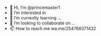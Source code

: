 - 👋 Hi, I’m @princemaster1
- 👀 I’m interested in 
- 🌱 I’m currently learning ...
- 💞️ I’m looking to collaborate on ...
- 📫 How to reach me wa.me/254768371432

<!---
princemaster1/princemaster1 is a ✨ special ✨ repository because its `README.md` (this file) appears on your GitHub profile.
You can click the Preview link to take a look at your change

### <a href="https://chat.whatsapp.com/CabGUj28tiy30el4eMMdsV"><img alt="WhatsApp" src="https://img.shields.io/badge/-prince%20Whatsapp%20Group-skyblue?style=for-the-badge&logo=whatsapp&logoColor=black"/></a>

